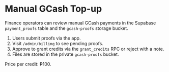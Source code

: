 # Manual GCash Top-up

Finance operators can review manual GCash payments in the Supabase `payment_proofs` table and the `gcash-proofs` storage bucket.

1. Users submit proofs via the app.
2. Visit `/admin/billing` to see pending proofs.
3. Approve to grant credits via the `grant_credits` RPC or reject with a note.
4. Files are stored in the private `gcash-proofs` bucket.

Price per credit: ₱100.
